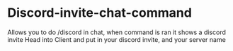 # Discord-invite-chat-command
Allows you to do /discord in chat, when command is ran it shows a discord invite
Head into Client and put in your discord invite, and your server name
